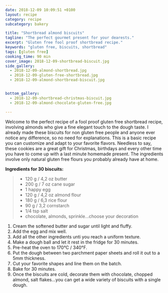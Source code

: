 ```yaml
---
date: 2018-12-09 10:09:51 +0100
layout: recipe
category: recipe
subcategory: bakery

title: "Shortbread almond biscuits"
tagline: "The perfect gourmet present for your dearests."
excerpt: "Gluten free fool proof shortbread recipe."
keywords: "gluten free, biscuits, shortbread"
tags: [gluten free]
cooking_time: 90 min
cover_image: 2018-12-09-shortbread-biscuit.jpg
side_gallery:
  - 2018-12-09-almond-shortbread.jpg
  - 2018-12-09-gluten-free-shortbread.jpg
  - 2018-12-09-almond-shortbread-biscuit.jpg


bottom_gallery:
  - 2018-12-09-shortbread-christmas-biscuit.jpg
  - 2018-12-09-almond-chocolate-gluten-free.jpg

---
```


Welcome to the perfect recipe of a fool proof gluten free shortbread recipe, involving almonds who give a fine elegant touch to the dough taste. I already made these biscuits for non gluten free people and anyone ever notice any difference, so no need for explanations. This is a basic recipe you can customize and adapt to your favorite flavors. Needless to say, these cookies are a great gift for Christmas, birthdays and every other time you have to come up with a last minute homemade present. The ingredients involve only natural gluten free flours you probably already have at home.

__Ingredients for 30 biscuits:__
> - 120 g  / 4,2 oz butter
> - 200 g / 7 oz cane sugar
> - 1 happy egg
> - 120 g / 4,2 oz almond flour
> - 180 g / 6,3 rice flour
> - 90 g / 3,2 cornstarch
> - 1/4 tsp salt
> - chocolate, almonds, sprinkle...choose your decoration

1. Cream the softened butter and sugar until light and fluffy.
2. Add the egg and mix well.
3. Add all the other ingredients unti you reach a uniform texture.
4. Make a dough ball and let it rest in the fridge for 30 minutes.
5. Pre-heat the oven to 170°C / 340°F.
6. Put the dough between two parchment paper sheets and roll it out to a 5mm thickness.
7. Cut your favorite shapes and line them on the batch.
8. Bake for 30 minutes.
9. Once the biscuits are cold, decorate them with chocolate, chopped almond, salt flakes...you can get a wide variety of biscuits with a single dough.
